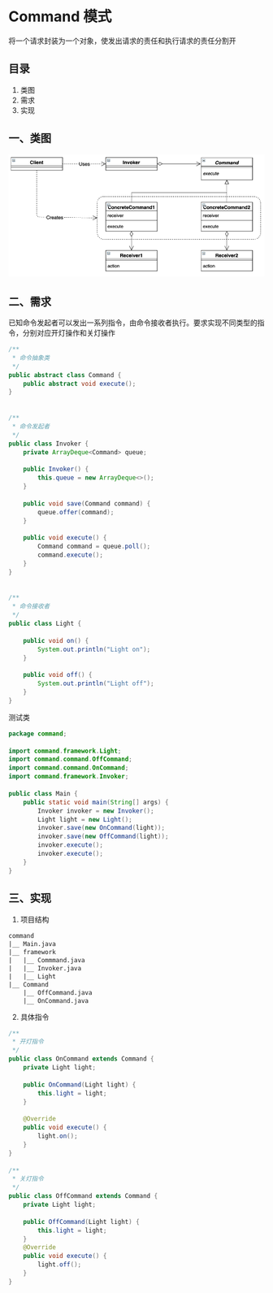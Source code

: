 # Command 模式

将一个请求封装为一个对象，使发出请求的责任和执行请求的责任分割开



## 目录

1. 类图
2. 需求
3. 实现



## 一、类图

![image-20220528164111456](image-20220528164111456.png)



## 二、需求

已知命令发起者可以发出一系列指令，由命令接收者执行。要求实现不同类型的指令，分别对应开灯操作和关灯操作

```java
/**
 * 命令抽象类
 */
public abstract class Command {
    public abstract void execute();
}


/**
 * 命令发起者
 */
public class Invoker {
    private ArrayDeque<Command> queue;

    public Invoker() {
        this.queue = new ArrayDeque<>();
    }

    public void save(Command command) {
        queue.offer(command);
    }

    public void execute() {
        Command command = queue.poll();
        command.execute();
    }
}


/**
 * 命令接收者
 */
public class Light {

    public void on() {
        System.out.println("Light on");
    }

    public void off() {
        System.out.println("Light off");
    }
}
```



测试类

```java
package command;

import command.framework.Light;
import command.command.OffCommand;
import command.command.OnCommand;
import command.framework.Invoker;

public class Main {
    public static void main(String[] args) {
        Invoker invoker = new Invoker();
        Light light = new Light();
        invoker.save(new OnCommand(light));
        invoker.save(new OffCommand(light));
        invoker.execute();
        invoker.execute();
    }
}
```



## 三、实现

1. 项目结构

```
command
|__	Main.java
|__	framework
|	|__	Commmand.java
|	|__	Invoker.java
|	|__	Light
|__	Command
	|__	OffCommand.java
	|__	OnCommand.java
```



2. 具体指令

```java
/**
 * 开灯指令
 */
public class OnCommand extends Command {
    private Light light;

    public OnCommand(Light light) {
        this.light = light;
    }

    @Override
    public void execute() {
        light.on();
    }
}

/**
 * 关灯指令
 */
public class OffCommand extends Command {
    private Light light;

    public OffCommand(Light light) {
        this.light = light;
    }
    @Override
    public void execute() {
        light.off();
    }
}
```

